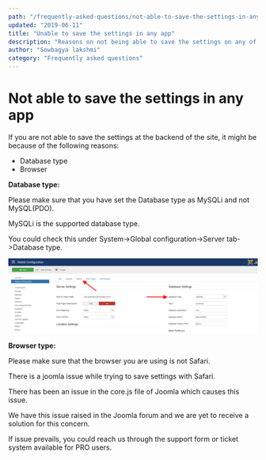 ```yaml
---
path: "/frequently-asked-questions/not-able-to-save-the-settings-in-any-app"
updated: "2019-06-11"
title: "Unable to save the settings in any app"
description: "Reasons on not being able to save the settings on any of the apps"
author: "Sowbagya lakshmi"
category: "Frequently asked questions"
---
```

# Not able to save the settings in any app

If you are not able to save the settings at the backend of the site, it might be because of the following reasons:

- Database type 
- Browser 

**Database type:**

Please make sure that you have set the Database type as MySQLi and not MySQL(PDO).

MySQLi is the supported database type.

You could check this under System->Global configuration->Server tab->Database type.

![Database type in Joomla configuration](../../images/frequently-asked-questions/not-able-to-save-settings/database-type.png)

**Browser type:**

Please make sure that the browser you are using is not Safari.

There is a joomla issue while trying to save settings with Safari.

There has been an issue in the core.js file of Joomla which causes this issue.

We have this issue raised in the Joomla forum and we are yet to receive a solution for this concern.

If issue prevails, you could reach us through the <link-text url="https://www.j2store.org/support/support-request-form.html" target="_blank" rel="noopener">support form</link-text> or <link-text url="https://www.j2store.org/my-account/priority-ticket-system.html" target="_blank" rel="noopener">ticket system </link-text>available for PRO users.
